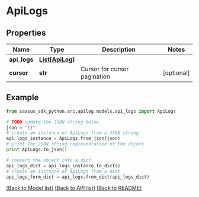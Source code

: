 # ApiLogs


## Properties

Name | Type | Description | Notes
------------ | ------------- | ------------- | -------------
**api_logs** | [**List[ApiLog]**](ApiLog.md) |  | 
**cursor** | **str** | Cursor for cursor pagination | [optional] 

## Example

```python
from saasus_sdk_python.src.apilog.models.api_logs import ApiLogs

# TODO update the JSON string below
json = "{}"
# create an instance of ApiLogs from a JSON string
api_logs_instance = ApiLogs.from_json(json)
# print the JSON string representation of the object
print ApiLogs.to_json()

# convert the object into a dict
api_logs_dict = api_logs_instance.to_dict()
# create an instance of ApiLogs from a dict
api_logs_form_dict = api_logs.from_dict(api_logs_dict)
```
[[Back to Model list]](../README.md#documentation-for-models) [[Back to API list]](../README.md#documentation-for-api-endpoints) [[Back to README]](../README.md)


